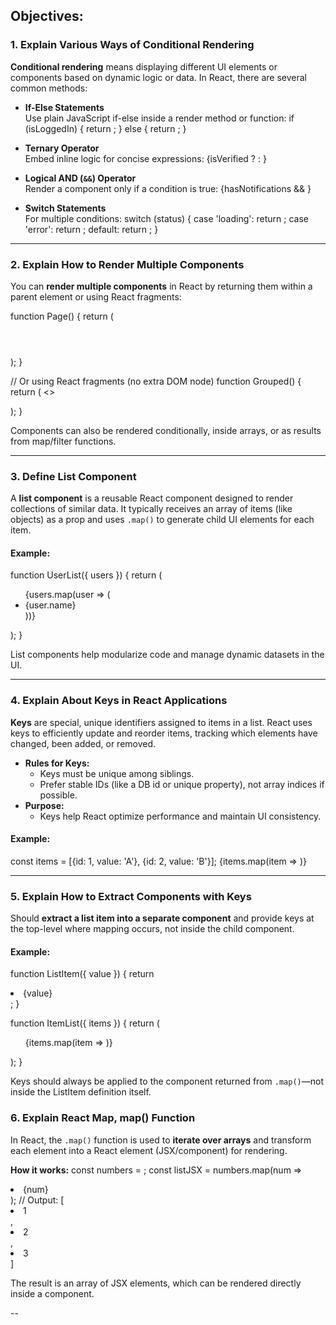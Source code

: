 ## Objectives:

### 1. Explain Various Ways of Conditional Rendering

**Conditional rendering** means displaying different UI elements or components based on dynamic logic or data. In React, there are several common methods:

- **If-Else Statements**  
  Use plain JavaScript if-else inside a render method or function:
if (isLoggedIn) {
return <UserDashboard />;
} else {
return <GuestPage />;
}



- **Ternary Operator**  
Embed inline logic for concise expressions:
{isVerified ? <VerifiedSection /> : <UnverifiedSection />}



- **Logical AND (`&&`) Operator**  
Render a component only if a condition is true:
{hasNotifications && <NotificationBar />}



- **Switch Statements**  
For multiple conditions:
switch (status) {
case 'loading': return <Loading />;
case 'error': return <Error />;
default: return <Content />;
}


---

### 2. Explain How to Render Multiple Components

You can **render multiple components** in React by returning them within a parent element or using React fragments:

function Page() {
return (
<div>
<Header />
<MainContent />
<Footer />
</div>
);
}

// Or using React fragments (no extra DOM node)
function Grouped() {
return (
<>
<Sidebar />
<Section />
</>
);
}


Components can also be rendered conditionally, inside arrays, or as results from map/filter functions.

---

### 3. Define List Component

A **list component** is a reusable React component designed to render collections of similar data. It typically receives an array of items (like objects) as a prop and uses `.map()` to generate child UI elements for each item.

#### Example:
function UserList({ users }) {
return (
<ul>
{users.map(user => (
<li key={user.id}>{user.name}</li>
))}
</ul>
);
}


List components help modularize code and manage dynamic datasets in the UI.

---

### 4. Explain About Keys in React Applications

**Keys** are special, unique identifiers assigned to items in a list. React uses keys to efficiently update and reorder items, tracking which elements have changed, been added, or removed.

- **Rules for Keys:**  
  - Keys must be unique among siblings.
  - Prefer stable IDs (like a DB id or unique property), not array indices if possible.
- **Purpose:**  
  - Keys help React optimize performance and maintain UI consistency.

#### Example:
const items = [{id: 1, value: 'A'}, {id: 2, value: 'B'}];
{items.map(item => <Item key={item.id} value={item.value} />)}


---

### 5. Explain How to Extract Components with Keys

  Should **extract a list item into a separate component** and provide keys at the top-level where mapping occurs, not inside the child component.

#### Example:
function ListItem({ value }) {
return <li>{value}</li>;
}

function ItemList({ items }) {
return (
<ul>
{items.map(item => <ListItem key={item.id} value={item.name} />)}
</ul>
);
}

Keys should always be applied to the component returned from `.map()`—not inside the ListItem definition itself.


### 6. Explain React Map, map() Function

In React, the `.map()` function is used to **iterate over arrays** and transform each element into a React element (JSX/component) for rendering.

**How it works:**
const numbers = ;
const listJSX = numbers.map(num => <li key={num}>{num}</li>);
// Output: [<li key="1">1</li>, <li key="2">2</li>, <li key="3">3</li>]


The result is an array of JSX elements, which can be rendered directly inside a component.

--